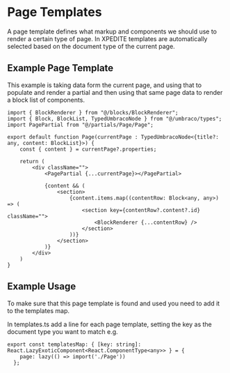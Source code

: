 # Page Templates

A page template defines what markup and components we should use to render a certain type of page. In XPEDITE templates are automatically selected based on the document type of the current page.

## Example Page Template

This example is taking data form the current page, and using that to populate and render a partial and then using that same page data to render a block list of components.

```
import { BlockRenderer } from "@/blocks/BlockRenderer";
import { Block, BlockList, TypedUmbracoNode } from "@/umbraco/types";
import PagePartial from "@/partials/Page/Page";

export default function Page(currentPage : TypedUmbracoNode<{title?: any, content: BlockList}>) {
    const { content } = currentPage?.properties;

    return (
        <div className="">
            <PagePartial {...currentPage}></PagePartial>

            {content && (
                <section>
                    {content.items.map((contentRow: Block<any, any>) => (
                        <section key={contentRow?.content?.id} className="">
                            <BlockRenderer {...contentRow} />
                        </section>
                    ))}
                </section>
            )}
        </div>
    )
}
```

## Example Usage

To make sure that this page template is found and used you need to add it to the templates map.

In templates.ts add a line for each page template, setting the key as the document type you want to match e.g.

```
export const templatesMap: { [key: string]: React.LazyExoticComponent<React.ComponentType<any>> } = {
    page: lazy(() => import('./Page'))
  };

```